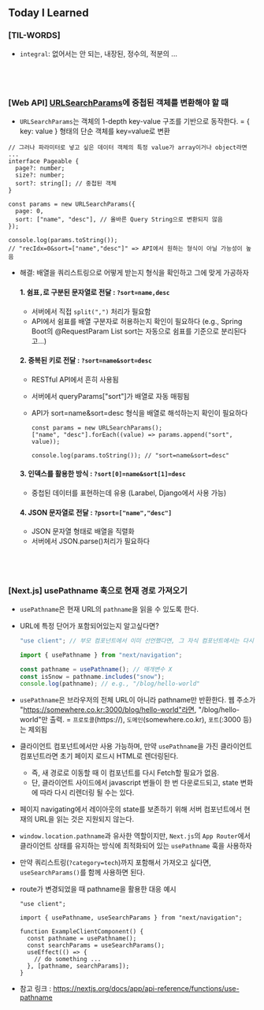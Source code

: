## Today I Learned

### [TIL-WORDS]

- `integral`: 없어서는 안 되는, 내장된, 정수의, 적분의 ...

## <br/>

### [Web API] [URLSearchParams](/2402/240227.md#web-api-urlsearchparams)에 중첩된 객체를 변환해야 할 때

- `URLSearchParams`는 객체의 1-depth key-value 구조를 기반으로 동작한다. = { key: value } 형태의 단순 객체를 key=value로 변환

```tsx
// 그러나 파라미터로 넣고 싶은 데이터 객체의 특정 value가 array이거나 object라면 ...
interface Pageable {
  page?: number;
  size?: number;
  sort?: string[]; // 중첩된 객체
}

const params = new URLSearchParams({
  page: 0,
  sort: ["name", "desc"], // 올바른 Query String으로 변환되지 않음
});

console.log(params.toString());
// "recIdx=0&sort=["name","desc"]" => API에서 원하는 형식이 아닐 가능성이 높음
```

- 해결: 배열을 쿼리스트링으로 어떻게 받는지 형식을 확인하고 그에 맞게 가공하자

  #### 1. 쉼표`,`로 구분된 문자열로 전달 : `?sort=name,desc`

  - 서버에서 직접 `split(",")` 처리가 필요함
  - API에서 쉼표를 배열 구분자로 허용하는지 확인이 필요하다 (e.g., Spring Boot의 @RequestParam List<String> sort는 자동으로 쉼표를 기준으로 분리된다고...)

  #### 2. 중복된 키로 전달 : `?sort=name&sort=desc`

  - RESTful API에서 흔히 사용됨
  - 서버에서 queryParams["sort"]가 배열로 자동 매핑됨
  - API가 sort=name&sort=desc 형식을 배열로 해석하는지 확인이 필요하다

    ```tsx
    const params = new URLSearchParams();
    ["name", "desc"].forEach((value) => params.append("sort", value));

    console.log(params.toString()); // "sort=name&sort=desc"
    ```

  #### 3. 인덱스를 활용한 방식 : `?sort[0]=name&sort[1]=desc`

  - 중첩된 데이터를 표현하는데 유용 (Larabel, Django에서 사용 가능)

  #### 4. JSON 문자열로 전달 : `?psort=["name","desc"]`

  - JSON 문자열 형태로 배열을 직렬화
  - 서버에서 JSON.parse()처리가 필요하다

## <br />

### [Next.js] usePathname 훅으로 현재 경로 가져오기

- `usePathname`은 현재 URL의 `pathname`을 읽을 수 있도록 한다.
- URL에 특정 단어가 포함되어있는지 알고싶다면?

  ```js
  "use client"; // 부모 컴포넌트에서 이미 선언했다면, 그 자식 컴포넌트에서는 다시 선언할 필요가 없음

  import { usePathname } from "next/navigation";

  const pathname = usePathname(); // 매개변수 X
  const isSnow = pathname.includes("snow");
  console.log(pathname); // e.g., "/blog/hello-world"
  ```

- `usePathname`은 브라우저의 전체 URL이 아니라 pathname만 반환한다. 웹 주소가 "https://somewhere.co.kr:3000/blog/hello-world"라면, "/blog/hello-world"만 출력. = `프로토콜`(https://), `도메인`(somewhere.co.kr), `포트`(:3000 등)는 제외됨

- 클라이언트 컴포넌트에서만 사용 가능하며, 만약 `usePathname`을 가진 클라이언트 컴포넌트라면 초기 페이지 로드시 HTML로 렌더링된다.

  - 즉, 새 경로로 이동할 때 이 컴포넌트를 다시 Fetch할 필요가 없음.
  - 단, 클라이언트 사이드에서 javascript 번들이 한 번 다운로드되고, state 변화에 따라 다시 리렌더링 될 수는 있다.

- 페이지 navigating에서 레이아웃의 state를 보존하기 위해 서버 컴포넌트에서 현재의 URL을 읽는 것은 지원되지 않는다.

- `window.location.pathname`과 유사한 역할이지만, `Next.js`의 `App Router`에서 클라이언트 상태를 유지하는 방식에 최적화되어 있는 `usePathname` 훅을 사용하자

- 만약 쿼리스트링(`?category=tech`)까지 포함해서 가져오고 싶다면, `useSearchParams()`를 함께 사용하면 된다.

- route가 변경되었을 때 pathname을 활용한 대응 예시

  ```tsx
  "use client";

  import { usePathname, useSearchParams } from "next/navigation";

  function ExampleClientComponent() {
    const pathname = usePathname();
    const searchParams = useSearchParams();
    useEffect(() => {
      // do something ...
    }, [pathname, searchParams]);
  }
  ```

- 참고 링크 : https://nextjs.org/docs/app/api-reference/functions/use-pathname
